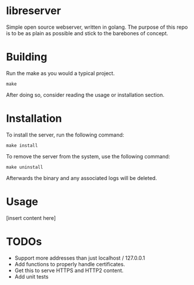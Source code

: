 # libreserver

Simple open source webserver, written in golang. The purpose of this repo
is to be as plain as possible and stick to the barebones of concept.

# Building

Run the make as you would a typical project.

```
make
```

After doing so, consider reading the usage or installation section.

# Installation

To install the server, run the following command:

```
make install
```

To remove the server from the system, use the following command:

```
make uninstall
```

Afterwards the binary and any associated logs will be deleted.

# Usage

[insert content here]

# TODOs

* Support more addresses than just localhost / 127.0.0.1
* Add functions to properly handle certificates.
* Get this to serve HTTPS and HTTP2 content.
* Add unit tests
